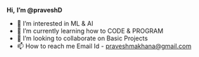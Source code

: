 **Hi,** **I’m @praveshD**
- 👀 I’m interested in ML & AI
- 🌱 I’m currently learning how to CODE & PROGRAM
- 💞️ I’m looking to collaborate on Basic Projects
- 📫 How to reach me Email Id - praveshmakhana@gmail.com

